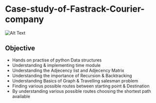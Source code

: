 # Case-study-of-Fastrack-Courier-company

![Alt Text](https://media4.giphy.com/media/GdJz3mScUhC5W/giphy.gif?cid=ecf05e479saj8z2ar2pffs5nciectykovx4m2dj5ng3345dm&rid=giphy.gif&ct=g)

## Objective
- Hands on practise of python Data structures
- Understanding & implementing time module
- Understanding the Adjecency list and Adjecency Matrix
- Understanding the importance of Recursion & Backtracking
- Understanding Basics of Graph & Travelling salesman problem
- Finding various possible routes between starting point & Destination
- By understanding various possible routes choosing the shortest path available
